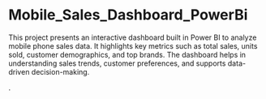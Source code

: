 # Mobile_Sales_Dashboard_PowerBi
This project presents an interactive dashboard built in Power BI to analyze mobile phone sales data. It highlights key metrics such as total sales, units sold, customer demographics, and top brands. The dashboard helps in understanding sales trends, customer preferences, and supports data-driven decision-making.

.
